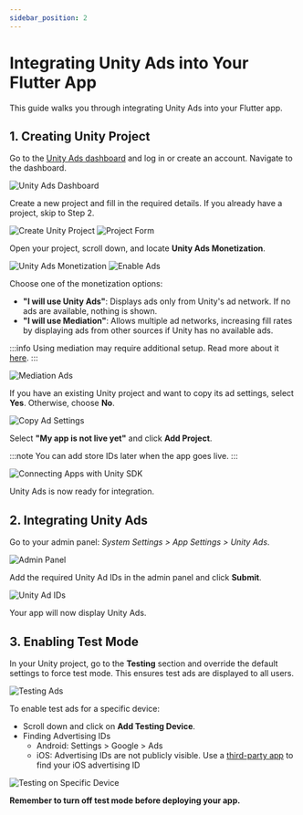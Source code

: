 ```yaml
---
sidebar_position: 2
---
```


# Integrating Unity Ads into Your Flutter App

This guide walks you through integrating Unity Ads into your Flutter app.

## 1. Creating Unity Project

Go to the [Unity Ads dashboard](https://id.unity.com/en/account/) and log in or create an account.
Navigate to the dashboard.

![Unity Ads Dashboard](../../../static/img/advertisement/Unityads1.png)

Create a new project and fill in the required details. If you already have a project, skip to Step 2.

![Create Unity Project](../../../static/img/advertisement/Unityads2.png)
![Project Form](../../../static/img/advertisement/Unityads3.png)

Open your project, scroll down, and locate **Unity Ads Monetization**.

![Unity Ads Monetization](../../../static/img/advertisement/Unityads4.png)
![Enable Ads](../../../static/img/advertisement/Unityads5.png)

Choose one of the monetization options:

- **"I will use Unity Ads"**: Displays ads only from Unity's ad network. If no ads are available, nothing is shown.
- **"I will use Mediation"**: Allows multiple ad networks, increasing fill rates by displaying ads from other sources if Unity has no available ads.

:::info
Using mediation may require additional setup. Read more about it [here](https://docs.unity.com/ads/en-us/manual/ImplementingUnityAdsInMediation).
:::

![Mediation Ads](../../../static/img/advertisement/Unityads6.png)

If you have an existing Unity project and want to copy its ad settings, select **Yes**. Otherwise, choose **No**.

![Copy Ad Settings](../../../static/img/advertisement/Unityads7.png)

Select **"My app is not live yet"** and click **Add Project**.

:::note
You can add store IDs later when the app goes live.
:::

![Connecting Apps with Unity SDK](../../../static/img/advertisement/Unityads8.png)

Unity Ads is now ready for integration.

## 2. Integrating Unity Ads

Go to your admin panel: *System Settings > App Settings > Unity Ads*.

![Admin Panel](../../../static/img/advertisement/Unityads9.png)

Add the required Unity Ad IDs in the admin panel and click **Submit**.

![Unity Ad IDs](../../../static/img/advertisement/Unityads10.png)

Your app will now display Unity Ads.

## 3. Enabling Test Mode

In your Unity project, go to the **Testing** section and override the default settings to force test mode. This ensures test ads are displayed to all users.

![Testing Ads](../../../static/img/advertisement/Unityads11.png)

To enable test ads for a specific device:

- Scroll down and click on **Add Testing Device**.
- Finding Advertising IDs
  - Android: Settings > Google > Ads
  - iOS: Advertising IDs are not publicly visible. Use a [third-party app](https://apps.apple.com/in/app/my-device-id-by-appsflyer/id1192323960) to find your iOS advertising ID

![Testing on Specific Device](../../../static/img/advertisement/Unityads12.png)

**Remember to turn off test mode before deploying your app.** 
